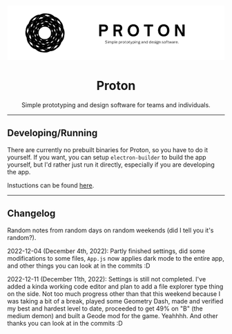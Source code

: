 <img src="imgs/Proton%20banner.png">

<h1 align="center">Proton</h1>
<p align="center">Simple prototyping and design software for teams and individuals.</p>

---

## Developing/Running
There are currently no prebuilt binaries for Proton, so you have to do it yourself. If you want, you can setup `electron-builder` to build the app yourself, but I'd rather just run it directly, especially if you are developing the app.

Instuctions can be found [here](/web).

---

## Changelog
Random notes from random days on random weekends (did I tell you it's random?).

2022-12-04 (December 4th, 2022): Partly finished settings, did some modifications to some files, `App.js` now applies dark mode to the entire app, and other things you can look at in the commits :D

2022-12-11 (December 11th, 2022): Settings is still not completed. I've added a kinda working code editor and plan to add a file explorer type thing on the side. Not too much progress other than that this weekend because I was taking a bit of a break, played some Geometry Dash, made and verified my best and hardest level to date, proceeded to get 49% on "B" (the medium demon) and built a Geode mod for the game. Yeahhhh. And other thanks you can look at in the commits :D
